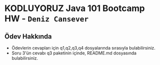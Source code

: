 # KODLUYORUZ Java 101 Bootcamp HW - `Deniz Cansever`

## Ödev Hakkında
- Ödevlerin cevapları için q1,q2,q3,q4 dosyalarında sırasıyla bulabilirsiniz.
- Soru 3'ün cevabı q3 paketinin içinde, README.md dosyasında bulabilirsiniz.